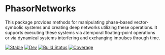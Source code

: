 # PhasorNetworks

This package provides methods for manipulating phase-based vector-symbolic systems and creating deep networks utilizing these operations. It supports executing these systems via atemporal floating-point operations or via dynamical systems interfering and exchanging impulses through time. 

[![Stable](https://img.shields.io/badge/docs-stable-blue.svg)](https://wilkieolin.github.io/PhasorNetworks.jl/stable/)
[![Dev](https://img.shields.io/badge/docs-dev-blue.svg)](https://wilkieolin.github.io/PhasorNetworks.jl/dev/)
[![Build Status](https://github.com/wilkieolin/PhasorNetworks.jl/actions/workflows/CI.yml/badge.svg?branch=main)](https://github.com/wilkieolin/PhasorNetworks.jl/actions/workflows/CI.yml?query=branch%3Amain)
[![Coverage](https://codecov.io/gh/wilkieolin/PhasorNetworks.jl/branch/main/graph/badge.svg)](https://codecov.io/gh/wilkieolin/PhasorNetworks.jl)
